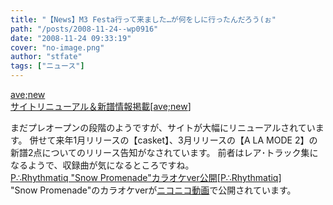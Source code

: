 ```yaml
---
title: "【News】M3 Festa行って来ました…が何をしに行ったんだろう(ぉ"
path: "/posts/2008-11-24--wp0916"
date: "2008-11-24 09:33:19"
cover: "no-image.png"
author: "stfate"
tags: ["ニュース"]
---
```


<style type="text/css">
<!--
p {white-space: pre-wrap};
-->
</style>

<a class="topics" href="http://www.avenew.jp/" target="_blank">ave;new サイトリニューアル＆新譜情報掲載</a><span class="junre">[<a href="http://www.avenew.jp/" target="_blank">ave;new</a>]</span>
<div class="news">まだプレオープンの段階のようですが、サイトが大幅にリニューアルされています。
併せて来年1月リリースの【casket】、3月リリースの【A LA MODE 2】の新譜2点についてのリリース告知がなされています。
前者はレア･トラック集になるようで、収録曲が気になるところですね。</div>
<a class="topics" href="http://prq.blog44.fc2.com/" target="_blank">P∴Rhythmatiq "Snow Promenade"カラオケver公開</a><span class="junre">[<a href="http://prq.blog44.fc2.com/" target="_blank">P∴Rhythmatiq</a>]</span>
<div class="news">"Snow Promenade"のカラオケverが<a href="http://www.nicovideo.jp/watch/sm5226110" target="_blank">ニコニコ動画</a>で公開されています。</div>

